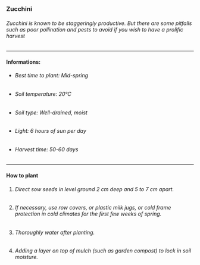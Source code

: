 ### Zucchini

###### Zucchini is known to be staggeringly productive. But there are some pitfalls such as poor pollination and pests to avoid if you wish to have a prolific harvest

---

#### Informations:

- ###### Best time to plant: Mid-spring
- ###### Soil temperature: 20°C
- ###### Soil type: Well-drained, moist
- ###### Light: 6 hours of sun per day
- ###### Harvest time: 50-60 days

---

#### How to plant

1. ###### Direct sow seeds  in level ground 2 cm deep and 5 to 7 cm apart.
2. ###### If necessary, use row covers, or plastic milk jugs, or cold frame protection in cold climates for the first few weeks of spring.
3. ###### Thoroughly water after planting.
4. ###### Adding a layer on top of mulch (such as garden compost) to lock in soil moisture.